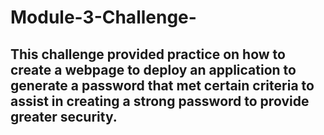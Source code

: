# Module-3-Challenge-
## This challenge provided practice on how to create a webpage to deploy an application to generate a password that met certain criteria to assist in creating a strong password to provide greater security. 

